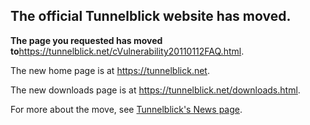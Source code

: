## The official Tunnelblick website has moved. ##

**The page you requested has moved to**<a href='https://tunnelblick.net/cVulnerability20110112FAQ.html'><a href='https://tunnelblick.net/cVulnerability20110112FAQ.html'>https://tunnelblick.net/cVulnerability20110112FAQ.html</a></a>.

The new home page is at <a href='https://tunnelblick.net'><a href='https://tunnelblick.net'>https://tunnelblick.net</a></a>.

The new downloads page is at <a href='https://tunnelblick.net/downloads.html'><a href='https://tunnelblick.net/downloads.html'>https://tunnelblick.net/downloads.html</a></a>.

For more about the move, see <a href='https://tunnelblick.net/cNews.html#2015-07-23'>Tunnelblick's News page</a>.
